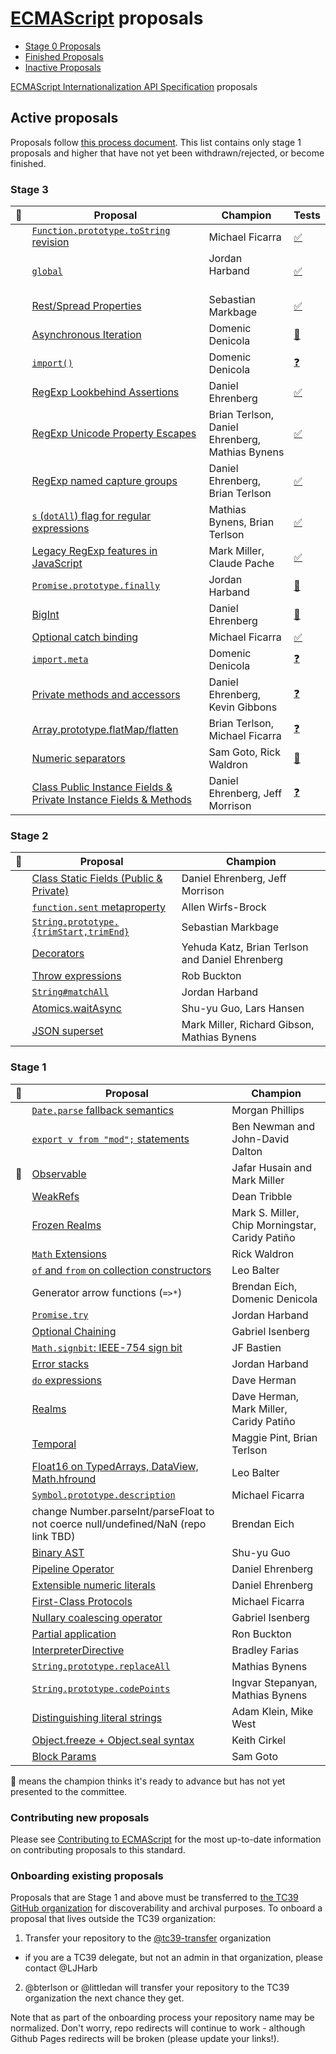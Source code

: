# [ECMAScript](https://github.com/tc39/ecma262) proposals

 - [Stage 0 Proposals](stage-0-proposals.md)
 - [Finished Proposals](finished-proposals.md)
 - [Inactive Proposals](inactive-proposals.md)

[ECMAScript Internationalization API Specification](ecma402/README.md) proposals

## Active proposals

Proposals follow [this process document](https://tc39.github.io/process-document/).
This list contains only stage 1 proposals and higher that have not yet been withdrawn/rejected, or become finished.

### Stage 3

| :rocket: | Proposal                                                 | Champion                                        | Tests |
|--|------------------------------------------------------------------|-------------------------------------------------|-------|
|  | [`Function.prototype.toString` revision][function-to-string]     | Michael Ficarra                                 | [:white_check_mark:](https://github.com/tc39/test262/issues/1163) |
|  | [`global`][global]                                               | Jordan Harband                                  | [:white_check_mark:](https://github.com/tc39/test262/issues/765)  |
|  | [Rest/Spread Properties][object-rest-spread]                     | Sebastian Markbage                              | [:white_check_mark:](https://github.com/tc39/test262/issues/865)  |
|  | [Asynchronous Iteration][async-iteration]                        | Domenic Denicola                                | [:construction:](https://github.com/tc39/test262/issues/923)      |
|  | [`import()`][dynamic-import]                                     | Domenic Denicola                                | [:question:](https://github.com/tc39/test262/issues/1164)         |
|  | [RegExp Lookbehind Assertions][lookbehind]                       | Daniel Ehrenberg                                | [:white_check_mark:](https://github.com/tc39/test262/issues/999)  |
|  | [RegExp Unicode Property Escapes][unicode-escapes]               | Brian Terlson, Daniel Ehrenberg, Mathias Bynens | [:white_check_mark:](https://github.com/tc39/test262/issues/1014) |
|  | [RegExp named capture groups][named-groups]                      | Daniel Ehrenberg, Brian Terlson                 | [:white_check_mark:](https://github.com/tc39/test262/issues/998)  |
|  | [`s` (`dotAll`) flag for regular expressions][dot-all]           | Mathias Bynens, Brian Terlson                   | [:white_check_mark:](https://github.com/tc39/test262/issues/997)  |
|  | [Legacy RegExp features in JavaScript][regexp-legacy]            | Mark Miller, Claude Pache                       | [:white_check_mark:](https://github.com/tc39/test262/issues/1165) |
|  | [`Promise.prototype.finally`][finally]                           | Jordan Harband                                  | [:construction:](https://github.com/tc39/test262/issues/866)      |
|  | [BigInt][bigint]                                                 | Daniel Ehrenberg                                | [:construction:](https://github.com/tc39/test262/issues/1056)     |
|  | [Optional catch binding][optional-catch]                         | Michael Ficarra                                 | [:white_check_mark:](https://github.com/tc39/test262/issues/1166) |
|  | [`import.meta`][import-meta]                                     | Domenic Denicola                                | [:question:](https://github.com/tc39/test262/issues/1342)         |
|  | [Private methods and accessors][private-methods]                 | Daniel Ehrenberg, Kevin Gibbons                 | [:question:](https://github.com/tc39/test262/issues/1343)         |
|  | [Array.prototype.flatMap/flatten][flat]                          | Brian Terlson, Michael Ficarra                  | [:question:](https://github.com/tc39/test262/issues/new)          |
|  | [Numeric separators][numeric_separators]                         | Sam Goto, Rick Waldron                          | [:construction:](https://github.com/tc39/test262/issues/1051)     |
|  | [Class Public Instance Fields & Private Instance Fields & Methods][class-fields] | Daniel Ehrenberg, Jeff Morrison | [:question:](https://github.com/tc39/test262/issues/1161)         |

### Stage 2

| :rocket: | Proposal                                                 | Champion                                        |
|--|------------------------------------------------------------------|-------------------------------------------------|
|  | [Class Static Fields (Public & Private)][class-fields]           | Daniel Ehrenberg, Jeff Morrison                 |
|  | [`function.sent` metaproperty][function-sent]                    | Allen Wirfs-Brock                               |
|  | [`String.prototype.{trimStart,trimEnd}`][trims]                  | Sebastian Markbage                              |
|  | [Decorators][decorators]                                         | Yehuda Katz, Brian Terlson and Daniel Ehrenberg |
|  | [Throw expressions][throw-expressions]                           | Rob Buckton                                     |
|  | [`String#matchAll`][matchall]                                    | Jordan Harband                                  |
|  | [Atomics.waitAsync][nonblocking]                                 | Shu-yu Guo, Lars Hansen                         |
|  | [JSON superset][json-superset]                                   | Mark Miller, Richard Gibson, Mathias Bynens     |

### Stage 1

| :rocket: | Proposal                                                 | Champion                                        |
|--|------------------------------------------------------------------|-------------------------------------------------|
|  | [`Date.parse` fallback semantics][date-parse]                    | Morgan Phillips                                 |
|  | [`export v from "mod";` statements][export-from]                 | Ben Newman and John-David Dalton                |
| :rocket: | [Observable][observable]                                 | Jafar Husain and Mark Miller                    |
|  | [WeakRefs][weakrefs]                                             | Dean Tribble                                    |
|  | [Frozen Realms][frozen-realms]                                   | Mark S. Miller, Chip Morningstar, Caridy Patiño |
|  | [`Math` Extensions][more-math]                                   | Rick Waldron                                    |
|  | [`of` and `from` on collection constructors][collection-of-from] | Leo Balter                                      |
|  | Generator arrow functions (`=>*`)                                | Brendan Eich, Domenic Denicola                  |
|  | [`Promise.try`][try]                                             | Jordan Harband                                  |
|  | [Optional Chaining][chaining]                                    | Gabriel Isenberg                                |
|  | [`Math.signbit`: IEEE-754 sign bit][signbit]                     | JF Bastien                                      |
|  | [Error stacks][stacks]                                           | Jordan Harband                                  |
|  | [`do` expressions][do]                                           | Dave Herman                                     |
|  | [Realms][realms]                                                 | Dave Herman, Mark Miller, Caridy Patiño         |
|  | [Temporal][temporal]                                             | Maggie Pint, Brian Terlson                      |
|  | [Float16 on TypedArrays, DataView, Math.hfround][float16s]       | Leo Balter                                      |
|  | [`Symbol.prototype.description`][symbol-description]             | Michael Ficarra                                 |
|  | change Number.parseInt/parseFloat to not coerce null/undefined/NaN (repo link TBD) | Brendan Eich                  |
|  | [Binary AST][binary-ast]                                         | Shu-yu Guo                                      |
|  | [Pipeline Operator][pipeline]                                    | Daniel Ehrenberg                                |
|  | [Extensible numeric literals][extensible-literals]               | Daniel Ehrenberg                                |
|  | [First-Class Protocols][protocols]                               | Michael Ficarra                                 |
|  | [Nullary coalescing operator][nullary-coalescing]                | Gabriel Isenberg                                |
|  | [Partial application][partial-application]                       | Ron Buckton                                     |
|  | [InterpreterDirective][interpreter-directive]                    | Bradley Farias                                  |
|  | [`String.prototype.replaceAll`][replace-all]                     | Mathias Bynens                                  |
|  | [`String.prototype.codePoints`][codepoints]                      | Ingvar Stepanyan, Mathias Bynens                |
|  | [Distinguishing literal strings][distinguishing-literal-strings] | Adam Klein, Mike West                           |
|  | [Object.freeze + Object.seal syntax][freeze-seal-syntax]         | Keith Cirkel                                    |
|  | [Block Params][block-params]                                     | Sam Goto                                        |

:rocket: means the champion thinks it's ready to advance but has not yet presented to the committee.

### Contributing new proposals

Please see [Contributing to ECMAScript](/CONTRIBUTING.md) for the most up-to-date information on contributing proposals to this standard.

### Onboarding existing proposals

Proposals that are Stage 1 and above must be transferred to [the TC39 GitHub organization](https://github.com/tc39) for discoverability and archival purposes. To onboard a proposal that lives outside the TC39 organization:

1. Transfer your repository to the [@tc39-transfer](http://github.com/tc39-transfer) organization
  - if you are a TC39 delegate, but not an admin in that organization, please contact @LJHarb
2. @bterlson or @littledan will transfer your repository to the TC39 organization the next chance they get.

Note that as part of the onboarding process your repository name may be normalized. Don't worry, repo redirects will continue to work - although Github Pages redirects will be broken (please update your links!).

[function-to-string]: https://github.com/tc39/Function-prototype-toString-revision
[global]: https://github.com/tc39/proposal-global
[object-rest-spread]: https://github.com/tc39/proposal-object-rest-spread
[async-iteration]: https://github.com/tc39/proposal-async-iteration
[dynamic-import]: https://github.com/tc39/proposal-dynamic-import
[lookbehind]: https://github.com/tc39/proposal-regexp-lookbehind
[unicode-escapes]: https://github.com/tc39/proposal-regexp-unicode-property-escapes
[named-groups]: https://github.com/tc39/proposal-regexp-named-groups
[dot-all]: https://github.com/tc39/proposal-regexp-dotall-flag
[regexp-legacy]: https://github.com/tc39/proposal-regexp-legacy-features
[finally]: https://github.com/tc39/proposal-promise-finally
[bigint]: https://github.com/tc39/proposal-bigint
[class-fields]: https://github.com/tc39/proposal-class-fields
[optional-catch]: https://github.com/tc39/proposal-optional-catch-binding
[function-sent]: https://github.com/allenwb/ESideas/blob/master/Generator%20metaproperty.md
[trims]: https://github.com/sebmarkbage/ecmascript-string-left-right-trim
[decorators]: http://github.com/tc39/proposal-decorators
[import-meta]: https://github.com/tc39/proposal-import-meta
[numeric_separators]: https://github.com/samuelgoto/proposal-numeric-separator
[private-methods]: https://github.com/littledan/proposal-private-methods
[date-parse]: https://github.com/mrrrgn/proposal-date-time-string-format
[export-from]: https://github.com/tc39/proposal-export-default-from
[observable]: https://github.com/tc39/proposal-observable
[matchall]: https://github.com/tc39/String.prototype.matchAll
[weakrefs]: https://github.com/tc39/proposal-weakrefs
[frozen-realms]: https://github.com/FUDCo/frozen-realms
[more-math]: https://github.com/rwaldron/proposal-math-extensions
[collection-of-from]: https://github.com/leobalter/proposal-setmap-offrom
[try]: https://github.com/ljharb/proposal-promise-try
[chaining]: https://github.com/tc39/proposal-optional-chaining
[signbit]: http://jfbastien.github.io/papers/Math.signbit.html
[stacks]: https://github.com/ljharb/proposal-error-stacks
[do]: https://github.com/tc39/proposal-do-expressions
[realms]: https://github.com/caridy/proposal-realms
[temporal]: https://github.com/maggiepint/proposal-temporal
[float16s]: https://docs.google.com/presentation/d/1Ta_IbravBUOvu7LUhlN49SvLU-8G8bIQnsS08P3Z4vY/edit?usp=sharing
[nonblocking]: https://github.com/tc39/proposal-atomics-wait-async
[symbol-description]: https://github.com/tc39/proposal-Symbol-description
[flat]: https://github.com/tc39/proposal-flatMap
[throw-expressions]: https://github.com/rbuckton/proposal-throw-expressions
[binary-ast]: https://github.com/syg/ecmascript-binary-ast
[pipeline]: https://github.com/tc39/proposal-pipeline-operator
[extensible-literals]: https://github.com/littledan/proposal-extensible-numeric-literals
[protocols]: https://github.com/michaelficarra/proposal-first-class-protocols
[json-superset]: https://github.com/tc39/proposal-json-superset
[nullary-coalescing]: https://github.com/gisenberg/proposal-nullary-coalescing
[partial-application]: https://github.com/rbuckton/proposal-partial-application
[interpreter-directive]: https://gist.github.com/bmeck/59cf8c16959eccffd8b7e9828826a842
[replace-all]: https://github.com/psmarshall/string-replace-all-proposal
[codepoints]: https://github.com/RReverser/string-prototype-codepoints
[distinguishing-literal-strings]: https://github.com/mikewest/tc39-proposal-literals
[freeze-seal-syntax]: https://github.com/keithamus/object-freeze-seal-syntax
[block-params]: https://github.com/samuelgoto/proposal-block-params
